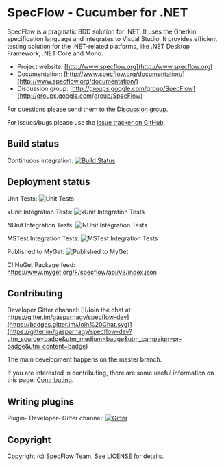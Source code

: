 # SpecFlow - Cucumber for .NET

SpecFlow is a pragmatic BDD solution for .NET. It uses the Gherkin specification language and integrates to Visual Studio. It provides efficient testing solution for the .NET-related platforms, like .NET Desktop Framework, .NET Core and Mono.

- Project website: [http://www.specflow.org](http://www.specflow.org)
- Documentation: [http://www.specflow.org/documentation/](http://www.specflow.org/documentation/)
- Discussion group: [http://groups.google.com/group/SpecFlow](http://groups.google.com/group/SpecFlow) 

For questions please send them to the [Discussion group](http://groups.google.com/group/SpecFlow).

For issues/bugs please use the [issue tracker on GitHub](https://github.com/techtalk/SpecFlow/issues).

## Build status
Continuous integration: [![Build Status](https://dev.azure.com/specflow/SpecFlow/_apis/build/status/SpecFlow.CI?branchName=master)](https://dev.azure.com/specflow/SpecFlow/_build/latest?definitionId=2&branchName=master)

## Deployment status

Unit Tests: ![Unit Tests](https://specflow.vsrm.visualstudio.com/_apis/public/Release/badge/4d755a95-f4b3-45f5-abb5-aeccc2b85d15/1/1)

xUnit Integration Tests: ![xUnit Integration Tests](https://specflow.vsrm.visualstudio.com/_apis/public/Release/badge/4d755a95-f4b3-45f5-abb5-aeccc2b85d15/1/2)

NUnit Integration Tests: ![NUnit Integration Tests](https://specflow.vsrm.visualstudio.com/_apis/public/Release/badge/4d755a95-f4b3-45f5-abb5-aeccc2b85d15/1/3)

MSTest Integration Tests: ![MSTest Integration Tests](https://specflow.vsrm.visualstudio.com/_apis/public/Release/badge/4d755a95-f4b3-45f5-abb5-aeccc2b85d15/1/4)

Published to MyGet: ![Published to MyGet](https://specflow.vsrm.visualstudio.com/_apis/public/Release/badge/4d755a95-f4b3-45f5-abb5-aeccc2b85d15/1/5)

CI NuGet Package feed: https://www.myget.org/F/specflow/api/v3/index.json

## Contributing

Developer Gitter channel:
[![Join the chat at https://gitter.im/gasparnagy/specflow-dev](https://badges.gitter.im/Join%20Chat.svg)](https://gitter.im/gasparnagy/specflow-dev?utm_source=badge&utm_medium=badge&utm_campaign=pr-badge&utm_content=badge)

The main development happens on the master branch.

If you are interested in contributing, there are some useful information on this page: [Contributing](https://github.com/techtalk/SpecFlow/wiki/Contributing).

## Writing plugins 

Plugin- Developer- Gitter channel: [![Gitter](https://badges.gitter.im/techtalk/specflow-plugin-dev.svg)](https://gitter.im/techtalk/specflow-plugin-dev?utm_source=badge&utm_medium=badge&utm_campaign=pr-badge)

## Copyright

Copyright (c) SpecFlow Team. See [LICENSE](http://go.specflow.org/license) for details.
